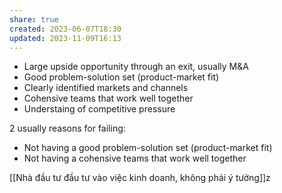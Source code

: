 ```yaml
---
share: true
created: 2023-06-07T18:30
updated: 2023-11-09T16:13
---
```

- Large upside opportunity through an exit, usually M&A
- Good problem-solution set (product-market fit)
- Clearly identified markets and channels 
- Cohensive teams that work well together
- Understaing of competitive pressure 

2  usually reasons for failing:
- Not having a good problem-solution set (product-market fit)
- Not having  a cohensive teams that work well together

[[Nhà đầu tư đầu tư vào việc kinh doanh, không phải ý tưởng]]z
